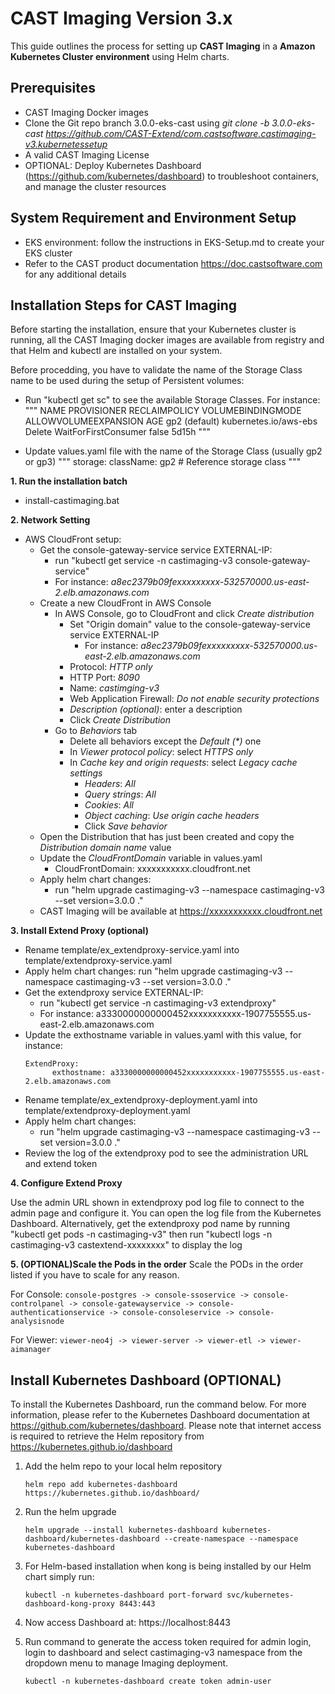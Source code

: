 # CAST Imaging Version 3.x

This guide outlines the process for setting up **CAST Imaging** in a **Amazon Kubernetes Cluster environment** using Helm charts.

## Prerequisites

- CAST Imaging Docker images
- Clone the Git repo branch 3.0.0-eks-cast using _git clone -b 3.0.0-eks-cast https://github.com/CAST-Extend/com.castsoftware.castimaging-v3.kubernetessetup_
- A valid CAST Imaging License
- OPTIONAL: Deploy Kubernetes Dashboard (https://github.com/kubernetes/dashboard) to troubleshoot containers, and manage the cluster resources

## System Requirement and Environment Setup

- EKS environment: follow the instructions in EKS-Setup.md to create your EKS cluster
- Refer to the CAST product documentation https://doc.castsoftware.com for any additional details

## Installation Steps for CAST Imaging

Before starting the installation, ensure that your Kubernetes cluster is running, all the CAST Imaging docker images are available from registry and that Helm and kubectl are installed on your system.

Before procedding, you have to validate the name of the Storage Class name to be used during the setup of Persistent volumes:
 - Run "kubectl get sc" to see the available Storage Classes. For instance:
		"""
		NAME            PROVISIONER             RECLAIMPOLICY   VOLUMEBINDINGMODE      ALLOWVOLUMEEXPANSION   AGE
 		gp2 (default)   kubernetes.io/aws-ebs   Delete          WaitForFirstConsumer   false                  5d15h
		"""
		
 - Update values.yaml file with the name of the Storage Class (usually gp2 or gp3)
		"""
		storage:
  			className: gp2  # Reference storage class
		"""

**1. Run the installation batch**

 - install-castimaging.bat


**2. Network Setting**

 - AWS CloudFront setup:
    - Get the console-gateway-service service EXTERNAL-IP:
    	- run "kubectl get service -n castimaging-v3 console-gateway-service"
    	- For instance: _a8ec2379b09fexxxxxxxxx-532570000.us-east-2.elb.amazonaws.com_
	- Create a new CloudFront in AWS Console
		- In AWS Console, go to CloudFront and click _Create distribution_
			- Set "Origin domain" value to the console-gateway-service service EXTERNAL-IP
				- For instance: _a8ec2379b09fexxxxxxxxx-532570000.us-east-2.elb.amazonaws.com_
			- Protocol: _HTTP only_
			- HTTP Port: _8090_
			- Name: _castimging-v3_
			- Web Application Firewall: _Do not enable security protections_
			- _Description (optional)_: enter a description
			- Click _Create Distribution_ 
		- Go to _Behaviors_ tab
			- Delete all behaviors except the _Default (*)_ one
			- In _Viewer protocol policy_: select _HTTPS only_
			- In _Cache key and origin requests_: select _Legacy cache settings_
				- _Headers_: _All_
				- _Query strings_: _All_
				- _Cookies_: _All_
				- _Object caching_: _Use origin cache headers_ 
				- Click _Save behavior_
	- Open the Distribution that has just been created and copy the _Distribution domain name_ value
	- Update the _CloudFrontDomain_ variable in values.yaml
		- CloudFrontDomain: xxxxxxxxxxx.cloudfront.net
 	- Apply helm chart changes:
    	- run "helm upgrade castimaging-v3 --namespace castimaging-v3 --set version=3.0.0 ."
	- CAST Imaging will be available at https://xxxxxxxxxxx.cloudfront.net


**3. Install Extend Proxy (optional)**

 - Rename template/ex_extendproxy-service.yaml into template/extendproxy-service.yaml
 - Apply helm chart changes:
         run "helm upgrade castimaging-v3 --namespace castimaging-v3 --set version=3.0.0 ."
 - Get the extendproxy service EXTERNAL-IP:
	- run "kubectl get service -n castimaging-v3 extendproxy"
	- For instance: a3330000000000452xxxxxxxxxxx-1907755555.us-east-2.elb.amazonaws.com
 - Update the exthostname variable in values.yaml with this value, for instance:
	```
	ExtendProxy:
          exthostname: a3330000000000452xxxxxxxxxxx-1907755555.us-east-2.elb.amazonaws.com
	```
 - Rename template/ex_extendproxy-deployment.yaml into template/extendproxy-deployment.yaml
 - Apply helm chart changes:
	- run "helm upgrade castimaging-v3 --namespace castimaging-v3 --set version=3.0.0 ."
 - Review the log of the extendproxy pod to see the administration URL and extend token


**4. Configure Extend Proxy**

Use the admin URL shown in extendproxy pod log file to connect to the admin page and configure it.
You can open the log file from the Kubernetes Dashboard.
Alternatively, get the extendproxy pod name by running "kubectl get pods -n castimaging-v3" then run "kubectl logs -n castimaging-v3 castextend-xxxxxxxx" to display the log

**5. (OPTIONAL)Scale the Pods in the order**
Scale the PODs in the order listed if you have to scale for any reason. 

For Console: 
 	```
  	console-postgres -> console-ssoservice -> console-controlpanel -> console-gatewayservice -> console-authenticationservice -> console-consoleservice -> console-analysisnode
	```

For Viewer: 
  	```
   	viewer-neo4j -> viewer-server -> viewer-etl -> viewer-aimanager
	```
 
## Install Kubernetes Dashboard (OPTIONAL)

To install the Kubernetes Dashboard, run the command below. For more information, please refer to the Kubernetes Dashboard documentation at https://github.com/kubernetes/dashboard. Please note that internet access is required to retrieve the Helm repository from https://kubernetes.github.io/dashboard
 	
1. Add the helm repo to your local helm repository 
  	```	
   	helm repo add kubernetes-dashboard https://kubernetes.github.io/dashboard/
 	```
2. Run the helm upgrade 
	```
	helm upgrade --install kubernetes-dashboard kubernetes-dashboard/kubernetes-dashboard --create-namespace --namespace kubernetes-dashboard
	```
3. For Helm-based installation when kong is being installed by our Helm chart simply run:
 	```
   	kubectl -n kubernetes-dashboard port-forward svc/kubernetes-dashboard-kong-proxy 8443:443
   	```
5. Now access Dashboard at: https://localhost:8443
   
6. Run command to generate the access token required for admin login, login to dashboard and select castimaging-v3 namespace from the dropdown menu to manage Imaging deployment. 
	```
 	kubectl -n kubernetes-dashboard create token admin-user
 	```
